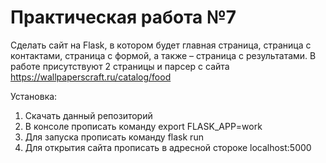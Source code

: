 # Практическая работа №7

Сделать сайт на Flask, в котором будет главная страница, страница с контактами, страница с формой, а также – страница с результатами. В работе присутствуют 2 страницы и парсер с сайта https://wallpaperscraft.ru/catalog/food

Установка:

  1. Скачать данный репозиторий
  2. В консоле прописать команду export FLASK_APP=work
  3. Для запуска прописать команду flask run
  4. Для открытия сайта прописать в адресной стороке localhost:5000
